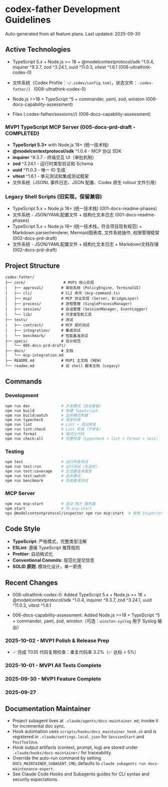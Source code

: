 # codex-father Development Guidelines

Auto-generated from all feature plans. Last updated: 2025-09-30

## Active Technologies

- TypeScript 5.x + Node.js >= 18 + @modelcontextprotocol/sdk ^1.0.4, inquirer
  ^9.3.7, zod ^3.24.1, uuid ^11.0.3, vitest ^1.6.1 (008-ultrathink-codex-0)
- 文件系统（Codex
  Profile：`~/.codex/config.toml`，状态文件：`.codex-father/`） (008-ultrathink-codex-0)

- Node.js >=18 + TypeScript ^5 + commander, yaml, zod, winston
  (006-docs-capability-assessment)
- Files (.codex-father/sessions/<id>/) (006-docs-capability-assessment)

### MVP1 TypeScript MCP Server (005-docs-prd-draft - COMPLETED)

- **TypeScript 5.3+** with Node.js 18+ (统一技术栈)
- **@modelcontextprotocol/sdk** ^1.0.4 - MCP 协议 SDK
- **inquirer** ^9.3.7 - 终端交互 UI（审批机制）
- **zod** ^3.24.1 - 运行时类型验证和 Schema
- **uuid** ^11.0.3 - 唯一 ID 生成
- **vitest** ^1.6.1 - 单元测试和集成测试框架
- 文件系统（JSONL 事件日志、JSON 配置、Codex 原生 rollout 文件引用）

### Legacy Shell Scripts (旧实现，保留兼容)

- TypeScript 5.x + Node.js 18+ (统一技术栈) (001-docs-readme-phases)
- 文件系统 - JSON/YAML配置文件 + 结构化文本日志 (001-docs-readme-phases)
- TypeScript 5.x + Node.js 18+ (统一技术栈，符合项目现有规范) + Markdown
  parser/renderer,
  Mermaid图表库, 文件系统操作, 权限管理框架 (002-docs-prd-draft)
- 文件系统 - JSON/YAML配置文件 + 结构化文本日志 +
  Markdown文档存储 (002-docs-prd-draft)

## Project Structure

```
codex-father/
├── core/                 # MVP1 核心实现
│   ├── approval/        # 审批系统 (PolicyEngine, TerminalUI)
│   ├── cli/             # CLI 命令 (mcp-command.ts)
│   ├── mcp/             # MCP 协议实现 (Server, BridgeLayer)
│   ├── process/         # 进程管理 (SingleProcessManager)
│   ├── session/         # 会话管理 (SessionManager, EventLogger)
│   └── lib/             # 共享类型和工具
├── tests/               # 测试
│   ├── contract/        # MCP 契约测试
│   ├── integration/     # 集成测试
│   └── benchmark/       # 性能基准测试
├── specs/               # 设计规范
│   └── 005-docs-prd-draft/
├── docs/                # 文档
│   └── mcp-integration.md
├── README.md            # MVP1 主文档 (NEW)
└── readme.md            # 旧 shell 脚本文档 (Legacy)
```

## Commands

### Development

```bash
npm run dev              # 开发模式（自动重载）
npm run build            # 构建 TypeScript
npm run build:watch      # 监听模式构建
npm run typecheck        # 类型检查
npm run lint             # Lint + 自动修复
npm run lint:check       # Lint 检查（不修复）
npm run format           # 格式化代码
npm run check:all        # 完整检查（typecheck + lint + format + test）
```

### Testing

```bash
npm test                 # 运行所有测试
npm run test:run         # 运行测试（无监听）
npm run test:coverage    # 生成覆盖率报告
npm run test:watch       # 监听模式
npm run benchmark        # 性能基准测试
```

### MCP Server

```bash
npm run mcp:start        # 启动 MCP 服务器
npm start                # 同 mcp:start
npx @modelcontextprotocol/inspector npm run mcp:start  # 使用 Inspector 调试
```

## Code Style

- **TypeScript**: 严格模式，完整类型注解
- **ESLint**: 遵循 TypeScript 推荐规则
- **Prettier**: 自动格式化
- **Conventional Commits**: 规范化提交信息
- **SOLID 原则**: 模块化设计，单一职责

## Recent Changes

- 008-ultrathink-codex-0: Added TypeScript 5.x + Node.js >= 18 +
  @modelcontextprotocol/sdk ^1.0.4, inquirer ^9.3.7, zod ^3.24.1, uuid ^11.0.3,
  vitest ^1.6.1

- 006-docs-capability-assessment: Added Node.js >=18 + TypeScript ^5 +
  commander, yaml, zod, winston（可选：`winston-syslog` 用于 Syslog 输出）

### 2025-10-02 - MVP1 Polish & Release Prep

- ✅ 完成 T035 代码复用检查：重复代码率 3.2%（✅ 达标 < 5%）

### 2025-10-01 - MVP1 All Tests Complete

### 2025-09-30 - MVP1 Feature Complete

### 2025-09-27

<!-- MANUAL ADDITIONS START -->

## Documentation Maintainer

- Project subagent lives at `.claude/agents/docs-maintainer.md`; invoke it for
  incremental doc sync.
- Hook automation uses `scripts/hooks/docs_maintainer_hook.sh` and is registered
  in `.claude/settings.local.json` for `SessionStart` and `PostToolUse`.
- Hook output artifacts (context, prompt, log) are stored under
  `.claude/hooks/docs-maintainer/` for traceability.
- Override the auto-run command by setting `DOCS_MAINTAINER_SUBAGENT_CMD`;
  defaults to `claude subagents run docs-maintenance-expert`.
- See Claude Code Hooks and Subagents guides for CLI syntax and security
expectations.
<!-- MANUAL ADDITIONS END -->
